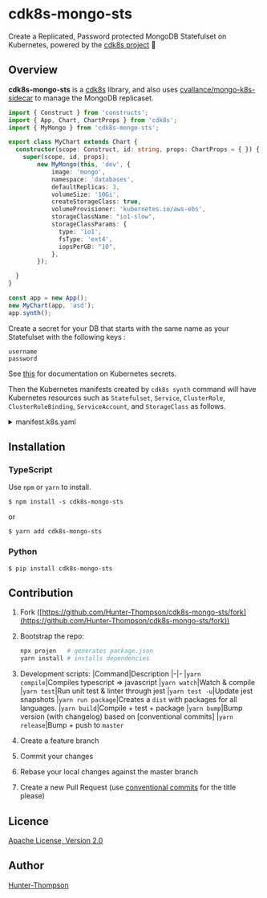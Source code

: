 # cdk8s-mongo-sts

Create a Replicated, Password protected MongoDB Statefulset on Kubernetes, powered by the [cdk8s project](https://cdk8s.io) 🚀

## Overview

**cdk8s-mongo-sts** is a [cdk8s](https://cdk8s.io) library, and also uses [cvallance/mongo-k8s-sidecar](https://github.com/cvallance/mongo-k8s-sidecar) to manage the MongoDB replicaset.

```typescript
import { Construct } from 'constructs';
import { App, Chart, ChartProps } from 'cdk8s';
import { MyMongo } from 'cdk8s-mongo-sts';

export class MyChart extends Chart {
  constructor(scope: Construct, id: string, props: ChartProps = { }) {
    super(scope, id, props);
        new MyMongo(this, 'dev', {
            image: 'mongo',
            namespace: 'databases',
            defaultReplicas: 3,
            volumeSize: '10Gi',
            createStorageClass: true,
            volumeProvisioner: 'kubernetes.io/aws-ebs',
            storageClassName: "io1-slow",
            storageClassParams: {
              type: 'io1',
              fsType: 'ext4',
              iopsPerGB: "10",
            },
        });

  }
}

const app = new App();
new MyChart(app, 'asd');
app.synth();
```

Create a secret for your DB that starts with the same name as your Statefulset with the following keys :

```
username
password
```

See [this](https://kubernetes.io/docs/concepts/configuration/secret/) for documentation on Kubernetes secrets.

Then the Kubernetes manifests created by `cdk8s synth` command will have Kubernetes resources such as `Statefulset`, `Service`, `ClusterRole`, `ClusterRoleBinding`, `ServiceAccount`, and `StorageClass` as follows.

<details>
<summary>manifest.k8s.yaml</summary>

```yaml
allowVolumeExpansion: true
apiVersion: storage.k8s.io/v1
kind: StorageClass
metadata:
  name: io1-slow
parameters:
  fsType: ext4
  type: io1
  iopsPerGB: "10"
provisioner: kubernetes.io/aws-ebs
reclaimPolicy: Retain
---
apiVersion: v1
kind: Service
metadata:
  name: dev
  namespace: databases
spec:
  clusterIP: None
  ports:
    - port: 27017
      targetPort: 27017
  selector:
    db: dev
  type: ClusterIP
---
apiVersion: rbac.authorization.k8s.io/v1
kind: ClusterRole
metadata:
  name: get-pods-role
  namespace: databases
rules:
  - apiGroups:
      - "*"
    resources:
      - pods
    verbs:
      - list
---
apiVersion: v1
kind: ServiceAccount
metadata:
  name: dev
  namespace: databases
---
apiVersion: rbac.authorization.k8s.io/v1
kind: ClusterRoleBinding
metadata:
  name: dev
  namespace: databases
roleRef:
  apiGroup: ""
  kind: ClusterRole
  name: get-pods-role
subjects:
  - kind: ServiceAccount
    name: dev
    namespace: databases
---
apiVersion: apps/v1
kind: StatefulSet
metadata:
  name: dev
  namespace: databases
spec:
  replicas: 3
  selector:
    matchLabels:
      db: dev
  serviceName: dev
  template:
    metadata:
      labels:
        db: dev
    spec:
      containers:
        - env:
            - name: MONGO_SIDECAR_POD_LABELS
              value: db=dev
            - name: KUBE_NAMESPACE
              value: databases
            - name: MONGODB_DATABASE
              value: admin
            - name: MONGODB_USERNAME
              valueFrom:
                secretKeyRef:
                  key: username
                  name: dev
            - name: MONGODB_PASSWORD
              valueFrom:
                secretKeyRef:
                  key: password
                  name: dev
          image: cvallance/mongo-k8s-sidecar
          name: mongo-sidecar
        - args:
            - --replSet
            - rs0
            - --bind_ip
            - 0.0.0.0
            - --dbpath
            - /data/db
            - --oplogSize
            - "128"
          env:
            - name: MONGO_INITDB_ROOT_USERNAME
              valueFrom:
                secretKeyRef:
                  key: username
                  name: dev
            - name: MONGO_INITDB_ROOT_PASSWORD
              valueFrom:
                secretKeyRef:
                  key: password
                  name: dev
          image: mongo
          name: dev
          ports:
            - containerPort: 27017
          resources:
            limits:
              cpu: 400m
              memory: 512Mi
            requests:
              cpu: 200m
              memory: 256Mi
          volumeMounts:
            - mountPath: /data/db
              name: dev
      nodeSelector:
        database: dev
      securityContext:
        fsGroup: 999
        runAsGroup: 999
        runAsUser: 999
      serviceAccountName: dev
      terminationGracePeriodSeconds: 10
  volumeClaimTemplates:
    - metadata:
        name: dev
      spec:
        accessModes:
          - ReadWriteOnce
        resources:
          requests:
            storage: 10Gi
        storageClassName: io1-slow
```

</details>

## Installation

### TypeScript

Use `npm` or `yarn` to install.

```shell
$ npm install -s cdk8s-mongo-sts
```

or

```shell
$ yarn add cdk8s-mongo-sts
```

### Python

```shell
$ pip install cdk8s-mongo-sts
```

## Contribution

1. Fork ([https://github.com/Hunter-Thompson/cdk8s-mongo-sts/fork](https://github.com/Hunter-Thompson/cdk8s-mongo-sts/fork))
2. Bootstrap the repo:
  
    ```bash
    npx projen   # generates package.json 
    yarn install # installs dependencies
    ```
3. Development scripts:
   |Command|Description
   |-|-
   |`yarn compile`|Compiles typescript => javascript
   |`yarn watch`|Watch & compile
   |`yarn test`|Run unit test & linter through jest
   |`yarn test -u`|Update jest snapshots
   |`yarn run package`|Creates a `dist` with packages for all languages.
   |`yarn build`|Compile + test + package
   |`yarn bump`|Bump version (with changelog) based on [conventional commits]
   |`yarn release`|Bump + push to `master`
4. Create a feature branch
5. Commit your changes
6. Rebase your local changes against the master branch
7. Create a new Pull Request (use [conventional commits](https://www.conventionalcommits.org/en/v1.0.0/) for the title please)

## Licence

[Apache License, Version 2.0](./LICENSE)

## Author

[Hunter-Thompson](https://github.com/Hunter-Thompson)
